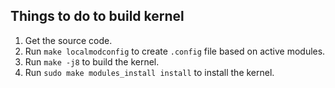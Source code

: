 Things to do to build kernel
----------------------------
1. Get the source code.
2. Run `make localmodconfig` to create `.config` file based on active modules.
3. Run `make -j8` to build the kernel.
4. Run `sudo make modules_install install` to install the kernel.
